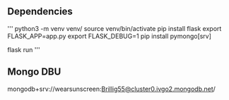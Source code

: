 ## Dependencies

'''
python3 -m venv venv/
source venv/bin/activate
pip install flask
export FLASK_APP=app.py
export FLASK_DEBUG=1
pip install pymongo[srv]

flask run
'''

## Mongo DBU

mongodb+srv://wearsunscreen:Brillig55@cluster0.ivgo2.mongodb.net/

